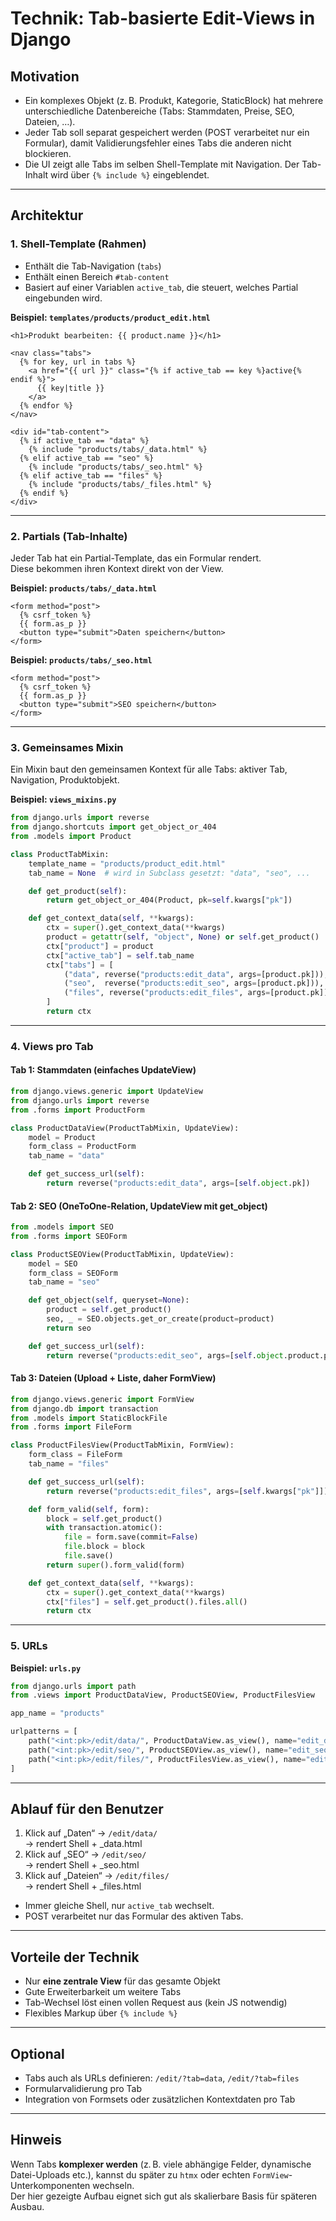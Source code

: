 # Technik: Tab-basierte Edit-Views in Django

## Motivation

- Ein komplexes Objekt (z. B. Produkt, Kategorie, StaticBlock) hat mehrere unterschiedliche Datenbereiche (Tabs: Stammdaten, Preise, SEO, Dateien, …).
- Jeder Tab soll separat gespeichert werden (POST verarbeitet nur ein Formular), damit Validierungsfehler eines Tabs die anderen nicht blockieren.
- Die UI zeigt alle Tabs im selben Shell-Template mit Navigation. Der Tab-Inhalt wird über `{% include %}` eingeblendet.

---

## Architektur

### 1. Shell-Template (Rahmen)

- Enthält die Tab-Navigation (`tabs`)
- Enthält einen Bereich `#tab-content`
- Basiert auf einer Variablen `active_tab`, die steuert, welches Partial eingebunden wird.

**Beispiel: `templates/products/product_edit.html`**

```django
<h1>Produkt bearbeiten: {{ product.name }}</h1>

<nav class="tabs">
  {% for key, url in tabs %}
    <a href="{{ url }}" class="{% if active_tab == key %}active{% endif %}">
      {{ key|title }}
    </a>
  {% endfor %}
</nav>

<div id="tab-content">
  {% if active_tab == "data" %}
    {% include "products/tabs/_data.html" %}
  {% elif active_tab == "seo" %}
    {% include "products/tabs/_seo.html" %}
  {% elif active_tab == "files" %}
    {% include "products/tabs/_files.html" %}
  {% endif %}
</div>
```

---

### 2. Partials (Tab-Inhalte)

Jeder Tab hat ein Partial-Template, das ein Formular rendert.  
Diese bekommen ihren Kontext direkt von der View.

**Beispiel: `products/tabs/_data.html`**

```django
<form method="post">
  {% csrf_token %}
  {{ form.as_p }}
  <button type="submit">Daten speichern</button>
</form>
```

**Beispiel: `products/tabs/_seo.html`**

```django
<form method="post">
  {% csrf_token %}
  {{ form.as_p }}
  <button type="submit">SEO speichern</button>
</form>
```

---

### 3. Gemeinsames Mixin

Ein Mixin baut den gemeinsamen Kontext für alle Tabs: aktiver Tab, Navigation, Produktobjekt.

**Beispiel: `views_mixins.py`**

```python
from django.urls import reverse
from django.shortcuts import get_object_or_404
from .models import Product

class ProductTabMixin:
    template_name = "products/product_edit.html"
    tab_name = None  # wird in Subclass gesetzt: "data", "seo", ...

    def get_product(self):
        return get_object_or_404(Product, pk=self.kwargs["pk"])

    def get_context_data(self, **kwargs):
        ctx = super().get_context_data(**kwargs)
        product = getattr(self, "object", None) or self.get_product()
        ctx["product"] = product
        ctx["active_tab"] = self.tab_name
        ctx["tabs"] = [
            ("data", reverse("products:edit_data", args=[product.pk])),
            ("seo",  reverse("products:edit_seo", args=[product.pk])),
            ("files", reverse("products:edit_files", args=[product.pk])),
        ]
        return ctx
```

---

### 4. Views pro Tab

#### Tab 1: Stammdaten (einfaches UpdateView)

```python
from django.views.generic import UpdateView
from django.urls import reverse
from .forms import ProductForm

class ProductDataView(ProductTabMixin, UpdateView):
    model = Product
    form_class = ProductForm
    tab_name = "data"

    def get_success_url(self):
        return reverse("products:edit_data", args=[self.object.pk])
```

#### Tab 2: SEO (OneToOne-Relation, UpdateView mit get_object)

```python
from .models import SEO
from .forms import SEOForm

class ProductSEOView(ProductTabMixin, UpdateView):
    model = SEO
    form_class = SEOForm
    tab_name = "seo"

    def get_object(self, queryset=None):
        product = self.get_product()
        seo, _ = SEO.objects.get_or_create(product=product)
        return seo

    def get_success_url(self):
        return reverse("products:edit_seo", args=[self.object.product.pk])
```

#### Tab 3: Dateien (Upload + Liste, daher FormView)

```python
from django.views.generic import FormView
from django.db import transaction
from .models import StaticBlockFile
from .forms import FileForm

class ProductFilesView(ProductTabMixin, FormView):
    form_class = FileForm
    tab_name = "files"

    def get_success_url(self):
        return reverse("products:edit_files", args=[self.kwargs["pk"]])

    def form_valid(self, form):
        block = self.get_product()
        with transaction.atomic():
            file = form.save(commit=False)
            file.block = block
            file.save()
        return super().form_valid(form)

    def get_context_data(self, **kwargs):
        ctx = super().get_context_data(**kwargs)
        ctx["files"] = self.get_product().files.all()
        return ctx
```

---

### 5. URLs

**Beispiel: `urls.py`**

```python
from django.urls import path
from .views import ProductDataView, ProductSEOView, ProductFilesView

app_name = "products"

urlpatterns = [
    path("<int:pk>/edit/data/", ProductDataView.as_view(), name="edit_data"),
    path("<int:pk>/edit/seo/", ProductSEOView.as_view(), name="edit_seo"),
    path("<int:pk>/edit/files/", ProductFilesView.as_view(), name="edit_files"),
]
```

---

## Ablauf für den Benutzer

1. Klick auf „Daten“ → `/edit/data/`  
   → rendert Shell + _data.html
2. Klick auf „SEO“ → `/edit/seo/`  
   → rendert Shell + _seo.html
3. Klick auf „Dateien“ → `/edit/files/`  
   → rendert Shell + _files.html

- Immer gleiche Shell, nur `active_tab` wechselt.
- POST verarbeitet nur das Formular des aktiven Tabs.

---

## Vorteile der Technik

- Nur **eine zentrale View** für das gesamte Objekt
- Gute Erweiterbarkeit um weitere Tabs
- Tab-Wechsel löst einen vollen Request aus (kein JS notwendig)
- Flexibles Markup über `{% include %}`

---

## Optional

- Tabs auch als URLs definieren: `/edit/?tab=data`, `/edit/?tab=files`
- Formularvalidierung pro Tab
- Integration von Formsets oder zusätzlichen Kontextdaten pro Tab

---

## Hinweis

Wenn Tabs **komplexer werden** (z. B. viele abhängige Felder, dynamische Datei-Uploads etc.), kannst du später zu `htmx` oder echten `FormView`-Unterkomponenten wechseln.  
Der hier gezeigte Aufbau eignet sich gut als skalierbare Basis für späteren Ausbau.